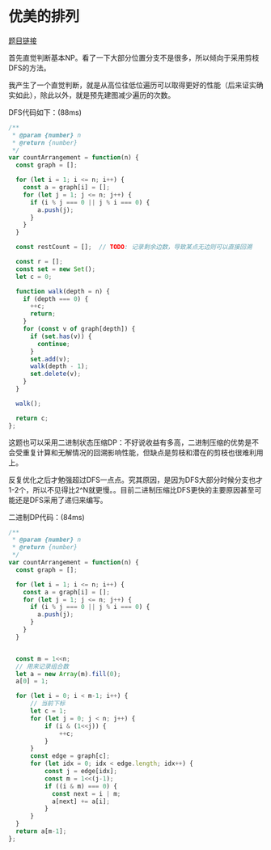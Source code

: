 # 优美的排列

[题目链接](https://leetcode-cn.com/problems/beautiful-arrangement/)

首先直觉判断基本NP。看了一下大部分位置分支不是很多，所以倾向于采用剪枝DFS的方法。

我产生了一个直觉判断，就是从高位往低位遍历可以取得更好的性能（后来证实确实如此），除此以外，就是预先建图减少遍历的次数。

DFS代码如下：(88ms)

```js
/**
 * @param {number} n
 * @return {number}
 */
var countArrangement = function(n) {
  const graph = [];

  for (let i = 1; i <= n; i++) {
    const a = graph[i] = [];
    for (let j = 1; j <= n; j++) {
      if (i % j === 0 || j % i === 0) {
        a.push(j);
      }
    }
  }

  const restCount = [];  // TODO: 记录剩余边数，导致某点无边则可以直接回溯

  const r = [];
  const set = new Set();
  let c = 0;

  function walk(depth = n) {
    if (depth === 0) {
      ++c;
      return;
    }
    for (const v of graph[depth]) {
      if (set.has(v)) {
        continue;
      }
      set.add(v);
      walk(depth - 1);
      set.delete(v);
    }
  }

  walk();

  return c;
};
```

这题也可以采用二进制状态压缩DP：不好说收益有多高，二进制压缩的优势是不会受重复计算和无解情况的回溯影响性能，但缺点是剪枝和潜在的剪枝也很难利用上。

反复优化之后才勉强超过DFS一点点。究其原因，是因为DFS大部分时候分支也才1-2个，所以不见得比2^N就更慢。。目前二进制压缩比DFS更快的主要原因甚至可能还是DFS采用了递归来编写。

二进制DP代码：(84ms)

```js
/**
 * @param {number} n
 * @return {number}
 */
var countArrangement = function(n) {
  const graph = [];

  for (let i = 1; i <= n; i++) {
    const a = graph[i] = [];
    for (let j = 1; j <= n; j++) {
      if (i % j === 0 || j % i === 0) {
        a.push(j);
      }
    }
  }


  const m = 1<<n;
  // 用来记录组合数
  let a = new Array(m).fill(0);
  a[0] = 1;

  for (let i = 0; i < m-1; i++) {
      // 当前下标
      let c = 1;
      for (let j = 0; j < n; j++) {
          if (i & (1<<j)) {
              ++c;
          }
      }
      const edge = graph[c];
      for (let idx = 0; idx < edge.length; idx++) {
          const j = edge[idx];
          const m = 1<<(j-1);
          if ((i & m) === 0) {
            const next = i | m;
            a[next] += a[i];
          }
      }
  }
  return a[m-1];
};
```